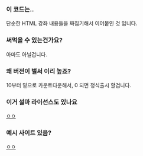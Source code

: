 ### 이 코드는..
단순한 HTML 강좌 내용들을 짜집기해서 이어붙인 것 입니다.
### 써먹을 수 있는건가요?
아마도 아닐겁니다.
### 왜 버전이 벌써 이리 높죠?
10부터 밑으로 카운트다운해서, 0 되면 정식출시 할겁니다.
### 이거 설마 라이선스도 있나요
[ㅇㅇ](/License)
### 예시 사이트 있음?
[ㅇㅇ](https://wordwiki.net/new)

